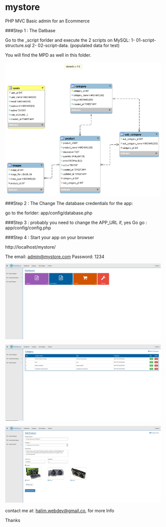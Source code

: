 # mystore
PHP MVC Basic admin for an Ecommerce

###Step 1 : The Datbase

Go to the _script forlder and execute the 2 scripts on MySQL:
1- 01-script-structure.sql
2- 02-script-data. (populated data for test)


You will find the MPD as well in this folder.

![alt tag](https://github.com/halimus/mystore/blob/master/_scripts/storedb.png)


###Step 2 : The Change The database credentials for the app:

go to the forlder: app/config/database.php 

###Step 3 : probably you need to change the APP_URL
if, yes
Go go : app/config/config.php


###Step 4 : Start your app on your browser

http://localhost/mystore/

The email: admin@mystore.com
Password: 1234


![alt tag](https://github.com/halimus/mystore/blob/master/public/images/demo1.jpg)


![alt tag](https://github.com/halimus/mystore/blob/master/public/images/demo2.jpg)


![alt tag](https://github.com/halimus/mystore/blob/master/public/images/demo3.jpg)



contact me at:
halim.webdev@gmail.co, for more Info  

Thanks




